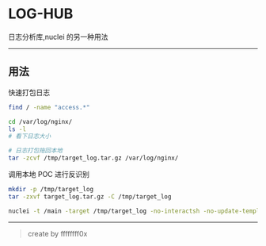 # LOG-HUB

日志分析库,nuclei 的另一种用法

---

## 用法

快速打包日志
```bash
find / -name "access.*"

cd /var/log/nginx/
ls -l
# 看下日志大小

# 日志打包拖回本地
tar -zcvf /tmp/target_log.tar.gz /var/log/nginx/
```

调用本地 POC 进行反识别
```bash
mkdir -p /tmp/target_log
tar -zxvf target_log.tar.gz -C /tmp/target_log

nuclei -t /main -target /tmp/target_log -no-interactsh -no-update-templates -nc
```

---

> create by ffffffff0x
